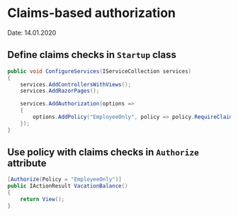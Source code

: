 # Claims-based authorization
Date: 14.01.2020


## Define claims checks in `Startup` class
```csharp
public void ConfigureServices(IServiceCollection services)
{
    services.AddControllersWithViews();
    services.AddRazorPages();

    services.AddAuthorization(options =>
    {
        options.AddPolicy("EmployeeOnly", policy => policy.RequireClaim("EmployeeNumber"));
    });
}
```

## Use policy with claims checks in `Authorize` attribute
```csharp
[Authorize(Policy = "EmployeeOnly")]
public IActionResult VacationBalance()
{
    return View();
}
```





